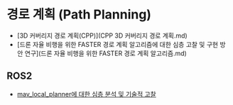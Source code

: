 # 경로 계획 (Path Planning)

- [3D 커버리지 경로 계획(CPP)](CPP 3D 커버리지 경로 계획.md)
- [드론 자율 비행을 위한 FASTER 경로 계획 알고리즘에 대한 심층 고찰 및 구현 방안 연구](드론 자율 비행을 위한 FASTER 경로 계획 알고리즘.md)
## ROS2

- [mav_local_planner에 대한 심층 분석 및 기술적 고찰](mav_local_planner.md)


